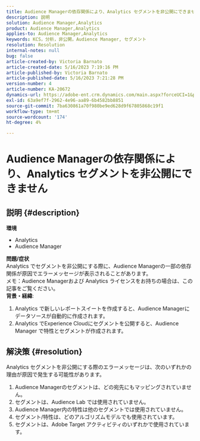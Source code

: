 ```yaml
---
title: Audience Managerの依存関係により、Analytics セグメントを非公開にできません
description: 説明
solution: Audience Manager,Analytics
product: Audience Manager,Analytics
applies-to: Audience Manager,Analytics
keywords: KCS，分析，非公開，Audience Manager, セグメント
resolution: Resolution
internal-notes: null
bug: false
article-created-by: Victoria Barnato
article-created-date: 5/16/2023 7:19:16 PM
article-published-by: Victoria Barnato
article-published-date: 5/16/2023 7:21:28 PM
version-number: 4
article-number: KA-20672
dynamics-url: https://adobe-ent.crm.dynamics.com/main.aspx?forceUCI=1&pagetype=entityrecord&etn=knowledgearticle&id=08620c86-1ef4-ed11-8848-6045bd006ce9
exl-id: 63a9ef7f-2962-4e96-aa89-6b4582bb8851
source-git-commit: 7ba630861a70f980be9ed628d9f67805868c19f1
workflow-type: tm+mt
source-wordcount: '174'
ht-degree: 4%

---
```


# Audience Managerの依存関係により、Analytics セグメントを非公開にできません

## 説明 {#description}

<b>環境</b>
- Analytics
- Audience Manager

<b>問題/症状</b><br>Analytics でセグメントを非公開にする際に、Audience Managerの一部の依存関係が原因でエラーメッセージが表示されることがあります。<br>メモ：Audience Managerおよび Analytics ライセンスをお持ちの場合は、この記事をご覧ください。
 <br><b>背景・経緯</b>:
1. Analytics で新しいレポートスイートを作成すると、Audience Managerにデータソースが自動的に作成されます。
2. Analytics でExperience Cloudにセグメントを公開すると、Audience Manager で特性とセグメントが作成されます。



## 解決策 {#resolution}


Analytics セグメントを非公開にする際のエラーメッセージは、次のいずれかの理由が原因で発生する可能性があります。

1. Audience Managerのセグメントは、どの宛先にもマッピングされていません。
2. セグメントは、Audience Lab では使用されていません。
3. Audience Manager内の特性は他のセグメントでは使用されていません。
4. セグメント/特性は、どのアルゴリズムモデルでも使用されています。
5. セグメントは、Adobe Target アクティビティのいずれかで使用されています。
